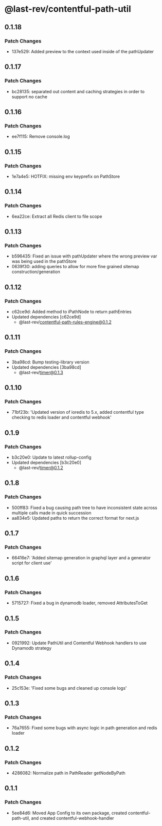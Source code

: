 # @last-rev/contentful-path-util

## 0.1.18

### Patch Changes

- 137e529: Added preview to the context used inside of the pathUpdater

## 0.1.17

### Patch Changes

- bc28135: separated out content and caching strategies in order to support no cache

## 0.1.16

### Patch Changes

- ee7f115: Remove console.log

## 0.1.15

### Patch Changes

- 1e7a4e5: HOTFIX: missing env keyprefix on PathStore

## 0.1.14

### Patch Changes

- 6ea22ce: Extract all Redis client to file scope

## 0.1.13

### Patch Changes

- b596435: Fixed an issue with pathUpdater where the wrong preview var was being used in the pathStore
- 0639f30: adding queries to allow for more fine grained sitemap construction/generation

## 0.1.12

### Patch Changes

- c62ce9d: Added method to iPathNode to return pathEntries
- Updated dependencies [c62ce9d]
  - @last-rev/contentful-path-rules-engine@0.1.2

## 0.1.11

### Patch Changes

- 3ba98cd: Bump testing-library version
- Updated dependencies [3ba98cd]
  - @last-rev/timer@0.1.3

## 0.1.10

### Patch Changes

- 71bf23b: 'Updated version of ioredis to 5.x, added contentful type checking to redis loader and contentful webhook'

## 0.1.9

### Patch Changes

- b3c20e0: Update to latest rollup-config
- Updated dependencies [b3c20e0]
  - @last-rev/timer@0.1.2

## 0.1.8

### Patch Changes

- 500ff83: Fixed a bug causing path tree to have inconsistent state across multiple calls made in quick succession
- aa834e5: Updated paths to return the correct format for next.js

## 0.1.7

### Patch Changes

- 66416e7: 'Added sitemap generation in graphql layer and a generator script for client use'

## 0.1.6

### Patch Changes

- 5715727: Fixed a bug in dynamodb loader, removed AttributesToGet

## 0.1.5

### Patch Changes

- 0921992: Update PathUtil and Contentful Webhook handlers to use Dynamodb strategy

## 0.1.4

### Patch Changes

- 25c153e: 'Fixed some bugs and cleaned up console logs'

## 0.1.3

### Patch Changes

- 76a7655: Fixed some bugs with async logic in path generation and redis loader

## 0.1.2

### Patch Changes

- 4286082: Normalize path in PathReader getNodeByPath

## 0.1.1

### Patch Changes

- 5ee84d6: Moved App Config to its own package, created contentful-path-util, and created contentful-webhook-handler
